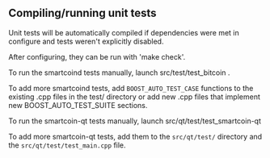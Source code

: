 Compiling/running unit tests
------------------------------------

Unit tests will be automatically compiled if dependencies were met in configure
and tests weren't explicitly disabled.

After configuring, they can be run with 'make check'.

To run the smartcoind tests manually, launch src/test/test_bitcoin .

To add more smartcoind tests, add `BOOST_AUTO_TEST_CASE` functions to the existing
.cpp files in the test/ directory or add new .cpp files that
implement new BOOST_AUTO_TEST_SUITE sections.

To run the smartcoin-qt tests manually, launch src/qt/test/test_smartcoin-qt

To add more smartcoin-qt tests, add them to the `src/qt/test/` directory and
the `src/qt/test/test_main.cpp` file.
